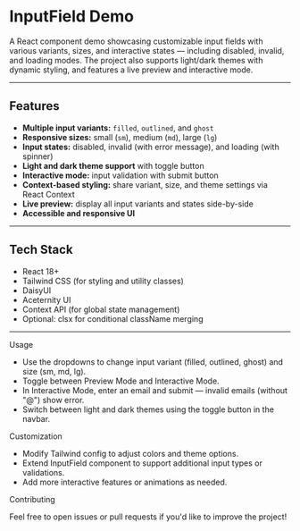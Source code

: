 # InputField Demo

A React component demo showcasing customizable input fields with various variants, sizes, and interactive states — including disabled, invalid, and loading modes. The project also supports light/dark themes with dynamic styling, and features a live preview and interactive mode.

---

## Features

- **Multiple input variants:** `filled`, `outlined`, and `ghost`
- **Responsive sizes:** small (`sm`), medium (`md`), large (`lg`)
- **Input states:** disabled, invalid (with error message), and loading (with spinner)
- **Light and dark theme support** with toggle button
- **Interactive mode:** input validation with submit button
- **Context-based styling:** share variant, size, and theme settings via React Context
- **Live preview:** display all input variants and states side-by-side
- **Accessible and responsive UI**

---

## Tech Stack

- React 18+
- Tailwind CSS (for styling and utility classes)
- DaisyUI
- Aceternity UI
- Context API (for global state management)
- Optional: clsx for conditional className merging

---

Usage

- Use the dropdowns to change input variant (filled, outlined, ghost) and size (sm, md, lg).
- Toggle between Preview Mode and Interactive Mode.
- In Interactive Mode, enter an email and submit — invalid emails (without "@") show error.
- Switch between light and dark themes using the toggle button in the navbar.

Customization

- Modify Tailwind config to adjust colors and theme options.
- Extend InputField component to support additional input types or validations.
- Add more interactive features or animations as needed.

Contributing

Feel free to open issues or pull requests if you'd like to improve the project!
